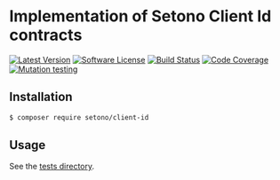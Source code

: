 # Implementation of Setono Client Id contracts

[![Latest Version][ico-version]][link-packagist]
[![Software License][ico-license]](LICENSE)
[![Build Status][ico-github-actions]][link-github-actions]
[![Code Coverage][ico-code-coverage]][link-code-coverage]
[![Mutation testing][ico-infection]][link-infection]

## Installation

```bash
$ composer require setono/client-id
```

## Usage

See the [tests directory](tests).

[ico-version]: https://poser.pugx.org/setono/client-id/v/stable
[ico-license]: https://poser.pugx.org/setono/client-id/license
[ico-github-actions]: https://github.com/Setono/client-id/workflows/build/badge.svg
[ico-code-coverage]: https://codecov.io/gh/Setono/client-id/branch/master/graph/badge.svg
[ico-infection]: https://img.shields.io/endpoint?style=flat&url=https%3A%2F%2Fbadge-api.stryker-mutator.io%2Fgithub.com%2FSetono%2Fclient-id%2Fmaster

[link-packagist]: https://packagist.org/packages/setono/client-id
[link-github-actions]: https://github.com/Setono/client-id/actions
[link-code-coverage]: https://codecov.io/gh/Setono/client-id
[link-infection]: https://dashboard.stryker-mutator.io/reports/github.com/Setono/client-id/master

